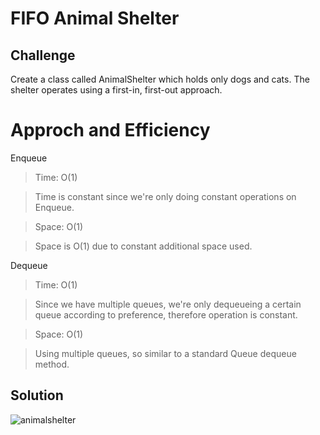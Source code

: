 # FIFO Animal Shelter

## Challenge 

Create a class called AnimalShelter which holds only dogs and cats. The shelter operates using a first-in, first-out approach.

# Approch and Efficiency

Enqueue

> Time: O(1)

> Time is constant since we're only doing constant operations on Enqueue.

> Space: O(1)

> Space is O(1) due to constant additional space used.

Dequeue

> Time: O(1)

> Since we have multiple queues, we're only dequeueing a certain queue according to preference, therefore operation is constant.

> Space: O(1)

> Using multiple queues, so similar to a standard Queue dequeue method.

## Solution

![animalshelter](../../assets/animalshelter.jpg)